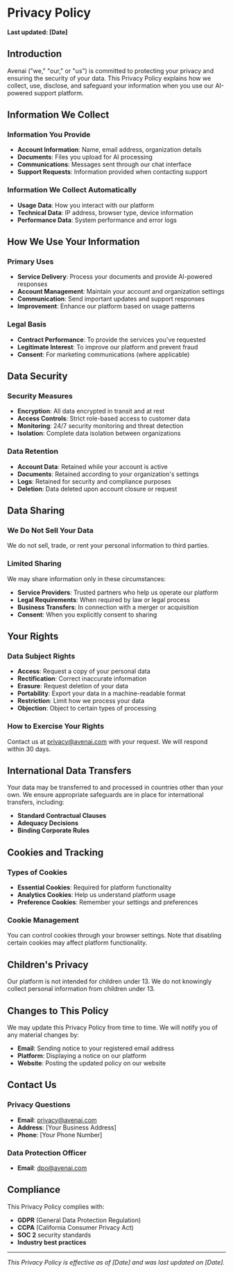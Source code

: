 # Privacy Policy

**Last updated: [Date]**

## Introduction

Avenai ("we," "our," or "us") is committed to protecting your privacy and ensuring the security of your data. This Privacy Policy explains how we collect, use, disclose, and safeguard your information when you use our AI-powered support platform.

## Information We Collect

### Information You Provide
- **Account Information**: Name, email address, organization details
- **Documents**: Files you upload for AI processing
- **Communications**: Messages sent through our chat interface
- **Support Requests**: Information provided when contacting support

### Information We Collect Automatically
- **Usage Data**: How you interact with our platform
- **Technical Data**: IP address, browser type, device information
- **Performance Data**: System performance and error logs

## How We Use Your Information

### Primary Uses
- **Service Delivery**: Process your documents and provide AI-powered responses
- **Account Management**: Maintain your account and organization settings
- **Communication**: Send important updates and support responses
- **Improvement**: Enhance our platform based on usage patterns

### Legal Basis
- **Contract Performance**: To provide the services you've requested
- **Legitimate Interest**: To improve our platform and prevent fraud
- **Consent**: For marketing communications (where applicable)

## Data Security

### Security Measures
- **Encryption**: All data encrypted in transit and at rest
- **Access Controls**: Strict role-based access to customer data
- **Monitoring**: 24/7 security monitoring and threat detection
- **Isolation**: Complete data isolation between organizations

### Data Retention
- **Account Data**: Retained while your account is active
- **Documents**: Retained according to your organization's settings
- **Logs**: Retained for security and compliance purposes
- **Deletion**: Data deleted upon account closure or request

## Data Sharing

### We Do Not Sell Your Data
We do not sell, trade, or rent your personal information to third parties.

### Limited Sharing
We may share information only in these circumstances:
- **Service Providers**: Trusted partners who help us operate our platform
- **Legal Requirements**: When required by law or legal process
- **Business Transfers**: In connection with a merger or acquisition
- **Consent**: When you explicitly consent to sharing

## Your Rights

### Data Subject Rights
- **Access**: Request a copy of your personal data
- **Rectification**: Correct inaccurate information
- **Erasure**: Request deletion of your data
- **Portability**: Export your data in a machine-readable format
- **Restriction**: Limit how we process your data
- **Objection**: Object to certain types of processing

### How to Exercise Your Rights
Contact us at privacy@avenai.com with your request. We will respond within 30 days.

## International Data Transfers

Your data may be transferred to and processed in countries other than your own. We ensure appropriate safeguards are in place for international transfers, including:
- **Standard Contractual Clauses**
- **Adequacy Decisions**
- **Binding Corporate Rules**

## Cookies and Tracking

### Types of Cookies
- **Essential Cookies**: Required for platform functionality
- **Analytics Cookies**: Help us understand platform usage
- **Preference Cookies**: Remember your settings and preferences

### Cookie Management
You can control cookies through your browser settings. Note that disabling certain cookies may affect platform functionality.

## Children's Privacy

Our platform is not intended for children under 13. We do not knowingly collect personal information from children under 13.

## Changes to This Policy

We may update this Privacy Policy from time to time. We will notify you of any material changes by:
- **Email**: Sending notice to your registered email address
- **Platform**: Displaying a notice on our platform
- **Website**: Posting the updated policy on our website

## Contact Us

### Privacy Questions
- **Email**: privacy@avenai.com
- **Address**: [Your Business Address]
- **Phone**: [Your Phone Number]

### Data Protection Officer
- **Email**: dpo@avenai.com

## Compliance

This Privacy Policy complies with:
- **GDPR** (General Data Protection Regulation)
- **CCPA** (California Consumer Privacy Act)
- **SOC 2** security standards
- **Industry best practices**

---

*This Privacy Policy is effective as of [Date] and was last updated on [Date].*
